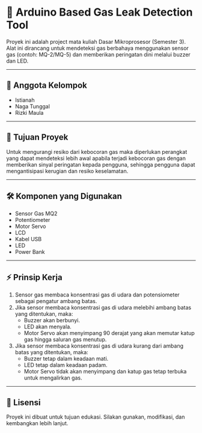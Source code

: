 # 🔧 Arduino Based Gas Leak Detection Tool

Proyek ini adalah project mata kuliah Dasar Mikroprosesor (Semester 3).  
Alat ini dirancang untuk mendeteksi gas berbahaya menggunakan sensor gas (contoh: MQ-2/MQ-5) dan memberikan peringatan dini melalui buzzer dan LED.  

---

## 👥 Anggota Kelompok

- Istianah  
- Naga Tunggal  
- Rizki Maula

---

## 🎯 Tujuan Proyek

Untuk mengurangi resiko dari kebocoran gas maka diperlukan perangkat yang dapat mendeteksi lebih awal apabila terjadi kebocoran gas dengan memberikan sinyal peringatan kepada pengguna, sehingga pengguna dapat mengantisipasi kerugian dan resiko keselamatan.

---

## 🛠️ Komponen yang Digunakan
- Sensor Gas MQ2
- Potentiometer
- Motor Servo
- LCD
- Kabel USB
- LED
- Power Bank

---

## ⚡ Prinsip Kerja

1. Sensor gas membaca konsentrasi gas di udara dan potensiometer sebagai pengatur ambang batas.
2. Jika sensor membaca konsentrasi gas di udara melebihi ambang batas yang ditentukan, maka:
   - Buzzer akan berbunyi.
   - LED akan menyala.
   - Motor Servo akan menyimpang 90 derajat yang akan memutar katup gas hingga saluran gas menutup.
3. Jika sensor membaca konsentrasi gas di udara kurang dari ambang batas yang ditentukan, maka:
   - Buzzer tetap dalam keadaan mati.
   - LED tetap dalam keadaan padam.
   - Motor Servo tidak akan menyimpang dan katup gas tetap terbuka untuk mengalirkan gas.

---

## 📜 Lisensi
Proyek ini dibuat untuk tujuan edukasi. Silakan gunakan, modifikasi, dan kembangkan lebih lanjut.  
